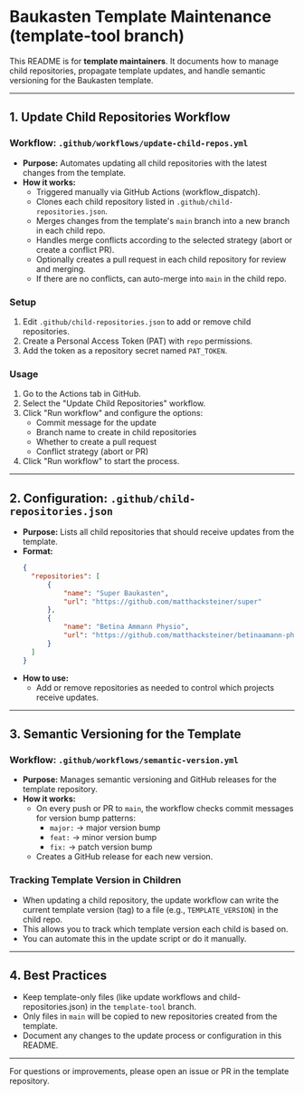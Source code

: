 # Baukasten Template Maintenance (template-tool branch)

This README is for **template maintainers**. It documents how to manage child repositories, propagate template updates, and handle semantic versioning for the Baukasten template.

---

## 1. Update Child Repositories Workflow

### Workflow: `.github/workflows/update-child-repos.yml`

- **Purpose:** Automates updating all child repositories with the latest changes from the template.
- **How it works:**
  - Triggered manually via GitHub Actions (workflow_dispatch).
  - Clones each child repository listed in `.github/child-repositories.json`.
  - Merges changes from the template's `main` branch into a new branch in each child repo.
  - Handles merge conflicts according to the selected strategy (abort or create a conflict PR).
  - Optionally creates a pull request in each child repository for review and merging.
  - If there are no conflicts, can auto-merge into `main` in the child repo.

### Setup

1. Edit `.github/child-repositories.json` to add or remove child repositories.
2. Create a Personal Access Token (PAT) with `repo` permissions.
3. Add the token as a repository secret named `PAT_TOKEN`.

### Usage

1. Go to the Actions tab in GitHub.
2. Select the "Update Child Repositories" workflow.
3. Click "Run workflow" and configure the options:
   - Commit message for the update
   - Branch name to create in child repositories
   - Whether to create a pull request
   - Conflict strategy (abort or PR)
4. Click "Run workflow" to start the process.

---

## 2. Configuration: `.github/child-repositories.json`

- **Purpose:** Lists all child repositories that should receive updates from the template.
- **Format:**
  ```json
  {
  	"repositories": [
  		{
  			"name": "Super Baukasten",
  			"url": "https://github.com/matthacksteiner/super"
  		},
  		{
  			"name": "Betina Ammann Physio",
  			"url": "https://github.com/matthacksteiner/betinaamann-physio.at"
  		}
  	]
  }
  ```
- **How to use:**
  - Add or remove repositories as needed to control which projects receive updates.

---

## 3. Semantic Versioning for the Template

### Workflow: `.github/workflows/semantic-version.yml`

- **Purpose:** Manages semantic versioning and GitHub releases for the template repository.
- **How it works:**
  - On every push or PR to `main`, the workflow checks commit messages for version bump patterns:
    - `major:` → major version bump
    - `feat:` → minor version bump
    - `fix:` → patch version bump
  - Creates a GitHub release for each new version.

### Tracking Template Version in Children

- When updating a child repository, the update workflow can write the current template version (tag) to a file (e.g., `TEMPLATE_VERSION`) in the child repo.
- This allows you to track which template version each child is based on.
- You can automate this in the update script or do it manually.

---

## 4. Best Practices

- Keep template-only files (like update workflows and child-repositories.json) in the `template-tool` branch.
- Only files in `main` will be copied to new repositories created from the template.
- Document any changes to the update process or configuration in this README.

---

For questions or improvements, please open an issue or PR in the template repository.
